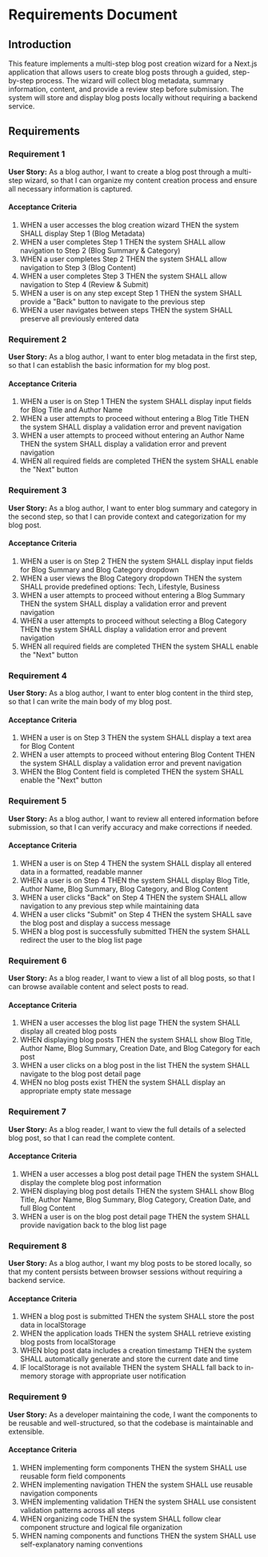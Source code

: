 # Requirements Document

## Introduction

This feature implements a multi-step blog post creation wizard for a Next.js application that allows users to create blog posts through a guided, step-by-step process. The wizard will collect blog metadata, summary information, content, and provide a review step before submission. The system will store and display blog posts locally without requiring a backend service.

## Requirements

### Requirement 1

**User Story:** As a blog author, I want to create a blog post through a multi-step wizard, so that I can organize my content creation process and ensure all necessary information is captured.

#### Acceptance Criteria

1. WHEN a user accesses the blog creation wizard THEN the system SHALL display Step 1 (Blog Metadata)
2. WHEN a user completes Step 1 THEN the system SHALL allow navigation to Step 2 (Blog Summary & Category)
3. WHEN a user completes Step 2 THEN the system SHALL allow navigation to Step 3 (Blog Content)
4. WHEN a user completes Step 3 THEN the system SHALL allow navigation to Step 4 (Review & Submit)
5. WHEN a user is on any step except Step 1 THEN the system SHALL provide a "Back" button to navigate to the previous step
6. WHEN a user navigates between steps THEN the system SHALL preserve all previously entered data

### Requirement 2

**User Story:** As a blog author, I want to enter blog metadata in the first step, so that I can establish the basic information for my blog post.

#### Acceptance Criteria

1. WHEN a user is on Step 1 THEN the system SHALL display input fields for Blog Title and Author Name
2. WHEN a user attempts to proceed without entering a Blog Title THEN the system SHALL display a validation error and prevent navigation
3. WHEN a user attempts to proceed without entering an Author Name THEN the system SHALL display a validation error and prevent navigation
4. WHEN all required fields are completed THEN the system SHALL enable the "Next" button

### Requirement 3

**User Story:** As a blog author, I want to enter blog summary and category in the second step, so that I can provide context and categorization for my blog post.

#### Acceptance Criteria

1. WHEN a user is on Step 2 THEN the system SHALL display input fields for Blog Summary and Blog Category dropdown
2. WHEN a user views the Blog Category dropdown THEN the system SHALL provide predefined options: Tech, Lifestyle, Business
3. WHEN a user attempts to proceed without entering a Blog Summary THEN the system SHALL display a validation error and prevent navigation
4. WHEN a user attempts to proceed without selecting a Blog Category THEN the system SHALL display a validation error and prevent navigation
5. WHEN all required fields are completed THEN the system SHALL enable the "Next" button

### Requirement 4

**User Story:** As a blog author, I want to enter blog content in the third step, so that I can write the main body of my blog post.

#### Acceptance Criteria

1. WHEN a user is on Step 3 THEN the system SHALL display a text area for Blog Content
2. WHEN a user attempts to proceed without entering Blog Content THEN the system SHALL display a validation error and prevent navigation
3. WHEN the Blog Content field is completed THEN the system SHALL enable the "Next" button

### Requirement 5

**User Story:** As a blog author, I want to review all entered information before submission, so that I can verify accuracy and make corrections if needed.

#### Acceptance Criteria

1. WHEN a user is on Step 4 THEN the system SHALL display all entered data in a formatted, readable manner
2. WHEN a user is on Step 4 THEN the system SHALL display Blog Title, Author Name, Blog Summary, Blog Category, and Blog Content
3. WHEN a user clicks "Back" on Step 4 THEN the system SHALL allow navigation to any previous step while maintaining data
4. WHEN a user clicks "Submit" on Step 4 THEN the system SHALL save the blog post and display a success message
5. WHEN a blog post is successfully submitted THEN the system SHALL redirect the user to the blog list page

### Requirement 6

**User Story:** As a blog reader, I want to view a list of all blog posts, so that I can browse available content and select posts to read.

#### Acceptance Criteria

1. WHEN a user accesses the blog list page THEN the system SHALL display all created blog posts
2. WHEN displaying blog posts THEN the system SHALL show Blog Title, Author Name, Blog Summary, Creation Date, and Blog Category for each post
3. WHEN a user clicks on a blog post in the list THEN the system SHALL navigate to the blog post detail page
4. WHEN no blog posts exist THEN the system SHALL display an appropriate empty state message

### Requirement 7

**User Story:** As a blog reader, I want to view the full details of a selected blog post, so that I can read the complete content.

#### Acceptance Criteria

1. WHEN a user accesses a blog post detail page THEN the system SHALL display the complete blog post information
2. WHEN displaying blog post details THEN the system SHALL show Blog Title, Author Name, Blog Summary, Blog Category, Creation Date, and full Blog Content
3. WHEN a user is on the blog post detail page THEN the system SHALL provide navigation back to the blog list page

### Requirement 8

**User Story:** As a blog author, I want my blog posts to be stored locally, so that my content persists between browser sessions without requiring a backend service.

#### Acceptance Criteria

1. WHEN a blog post is submitted THEN the system SHALL store the post data in localStorage
2. WHEN the application loads THEN the system SHALL retrieve existing blog posts from localStorage
3. WHEN blog post data includes a creation timestamp THEN the system SHALL automatically generate and store the current date and time
4. IF localStorage is not available THEN the system SHALL fall back to in-memory storage with appropriate user notification

### Requirement 9

**User Story:** As a developer maintaining the code, I want the components to be reusable and well-structured, so that the codebase is maintainable and extensible.

#### Acceptance Criteria

1. WHEN implementing form components THEN the system SHALL use reusable form field components
2. WHEN implementing navigation THEN the system SHALL use reusable navigation components
3. WHEN implementing validation THEN the system SHALL use consistent validation patterns across all steps
4. WHEN organizing code THEN the system SHALL follow clear component structure and logical file organization
5. WHEN naming components and functions THEN the system SHALL use self-explanatory naming conventions
